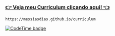 
### [👉 Veja meu Curriculum clicando aqui! 👈](https://messiasdias.github.io/curriculum)
`https://messiasdias.github.io/curriculum`

[![CodeTime badge](https://img.shields.io/endpoint?style=social&url=https%3A%2F%2Fapi.codetime.dev%2Fshield%3Fid%3D1495%26project%3D%26in%3D0)](https://codetime.dev)


